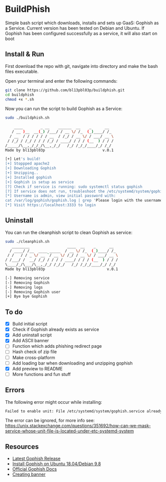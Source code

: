 # BuildPhish
Simple bash script which downloads, installs and sets up GaaS: Gophish as a Service. Current version has been tested on Debian and Ubuntu.
If Gophish has been configured successfully as a service, it will also start on boot

## Install & Run
First download the repo with git, navigate into directory and make the bash files executable.

Open your terminal and enter the following commands:
```bash
git clone https://github.com/bl13pbl03p/buildphish.git
cd buildphish
chmod +x *.sh
```
Now you can run the script to build Gophish as a Service:
```bash
sudo ./buildphish.sh
 
    ____        _ __    ______  __    _      __  
   / __ )__  __(_) /___/ / __ \/ /_  (_)____/ /_ 
  / __  / / / / / / __  / /_/ / __ \/ / ___/ __ \
 / /_/ / /_/ / / / /_/ / ____/ / / / (__  ) / / /
/_____/\__,_/_/_/\__,_/_/   /_/ /_/_/____/_/ /_/
Made by bl13pbl03p                          v.0.1

[+] Let's build!
[+] Stoppped apache2
[+] Downloading Gophish
[+] Unzipping..
[+] Installed gophish
[+] Gophish is setup as service
[?] Check if service is running: sudo systemctl status gophish
[?] If service does not run, troubleshoot the /etc/systemd/system/gophish.service file
[*] Username is admin, view initial password with:
cat /var/log/gophish/gophish.log | grep 'Please login with the username admin and the password'
[*] Visit https://localhost:3333 to login
```
## Uninstall
You can run the cleanphish script to clean Gophish as service:
```bash
sudo ./cleanphish.sh
   ________                 ____  __    _      __  
  / ____/ /__  ____ _____  / __ \/ /_  (_)____/ /_ 
 / /   / / _ \/ __ `/ __ \/ /_/ / __ \/ / ___/ __ \
/ /___/ /  __/ /_/ / / / / ____/ / / / (__  ) / / /
\____/_/\___/\__,_/_/ /_/_/   /_/ /_/_/____/_/ /_/                     
Made by bl13pbl03p                            v.0.1

[-] Removing service
[-] Removing Gophish
[-] Removing logs
[-] Removing Gophish user
[+] Bye bye Gophish
```
## To do
- [x]  Build initial script
- [x]  Check if Gophish already exists as service
- [x]  Add uninstall script
- [x]  Add ASCII banner
- [ ]  Function which adds phishing redirect page
- [ ]  Hash check of zip file
- [ ]  Make cross-platform
- [ ]  Add loading bar when downloading and unzipping gophish
- [x]  Add preview to README
- [ ]  More functions and fun stuff
## Errors
The following error might occur while installing:
```bash
Failed to enable unit: File /etc/systemd/system/gophish.service already exists.
```
The error can be ignored, for more info see: https://unix.stackexchange.com/questions/351692/how-can-we-mask-service-whose-unit-file-is-located-under-etc-systemd-system
## Resources
- [Latest Gophish Release](https://github.com/gophish/gophish/releases/tag/v0.11.0)
- [Install Gophish on Ubuntu 18.04/Debian 9.8](https://kifarunix.com/install-gophish-on-ubuntu-18-04-debian-9-8/)
- [Official Gophish Docs](https://getgophish.com/documentation/)
- [Creating banner](https://manytools.org/hacker-tools/ascii-banner/)
